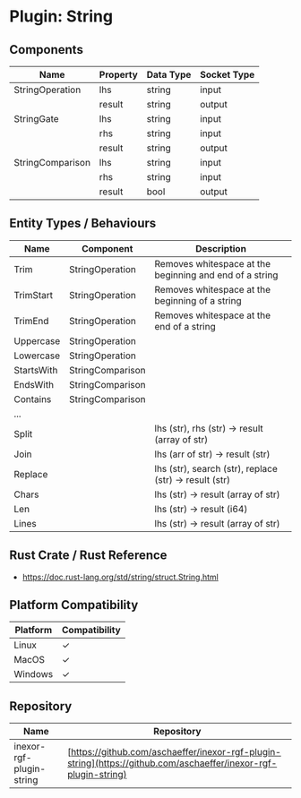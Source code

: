 # Plugin: String

## Components

| Name             | Property | Data Type | Socket Type |
|------------------|----------|-----------|-------------|
| StringOperation  | lhs      | string    | input       |
|                  | result   | string    | output      |
| StringGate       | lhs      | string    | input       |
|                  | rhs      | string    | input       |
|                  | result   | string    | output      |
| StringComparison | lhs      | string    | input       |
|                  | rhs      | string    | input       |
|                  | result   | bool      | output      |

## Entity Types / Behaviours

| Name       | Component        | Description                                             |
|------------|------------------|---------------------------------------------------------|
| Trim       | StringOperation  | Removes whitespace at the beginning and end of a string |
| TrimStart  | StringOperation  | Removes whitespace at the beginning of a string         |
| TrimEnd    | StringOperation  | Removes whitespace at the end of a string               |
| Uppercase  | StringOperation  |                                                         |
| Lowercase  | StringOperation  |                                                         |
| StartsWith | StringComparison |                                                         |
| EndsWith   | StringComparison |                                                         |
| Contains   | StringComparison |                                                         |
| ...        |                  |                                                         |
| Split      |                  | lhs (str), rhs (str) -> result (array of str)           |
| Join       |                  | lhs (arr of str) -> result (str)                        |
| Replace    |                  | lhs (str), search (str), replace (str) -> result (str)  |
| Chars      |                  | lhs (str) -> result (array of str)                      |
| Len        |                  | lhs (str) -> result (i64)                               |
| Lines      |                  | lhs (str) -> result (array of str)                      |

## Rust Crate / Rust Reference

* https://doc.rust-lang.org/std/string/struct.String.html


## Platform Compatibility

| Platform | Compatibility |
|----------|---------------|
| Linux    | ✓             |
| MacOS    | ✓             |
| Windows  | ✓             |

## Repository

| Name                     | Repository                                                                                                       |
|--------------------------|------------------------------------------------------------------------------------------------------------------|
| inexor-rgf-plugin-string | [https://github.com/aschaeffer/inexor-rgf-plugin-string](https://github.com/aschaeffer/inexor-rgf-plugin-string) |
